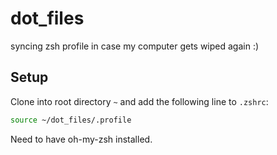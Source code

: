 # dot_files
syncing zsh profile in case my computer gets wiped again :)

## Setup

Clone into root directory `~` and add the following line
to `.zshrc`:

```zsh
source ~/dot_files/.profile
```

Need to have oh-my-zsh installed.